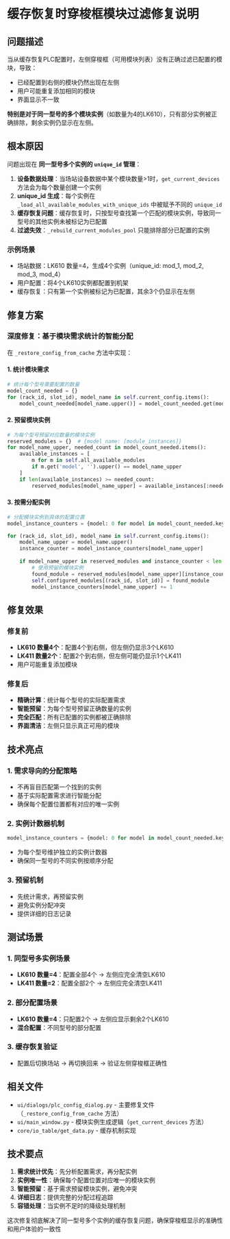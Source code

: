 # 缓存恢复时穿梭框模块过滤修复说明

## 问题描述

当从缓存恢复PLC配置时，左侧穿梭框（可用模块列表）没有正确过滤已配置的模块，导致：
- 已经配置到右侧的模块仍然出现在左侧
- 用户可能重复添加相同的模块
- 界面显示不一致

**特别是对于同一型号的多个模块实例**（如数量为4的LK610），只有部分实例被正确排除，剩余实例仍显示在左侧。

## 根本原因

问题出现在 **同一型号多个实例的 `unique_id` 管理**：

1. **设备数据处理**：当场站设备数据中某个模块数量>1时，`get_current_devices` 方法会为每个数量创建一个实例
2. **unique_id 生成**：每个实例在 `_load_all_available_modules_with_unique_ids` 中被赋予不同的 `unique_id`
3. **缓存恢复问题**：缓存恢复时，只按型号查找第一个匹配的模块实例，导致同一型号的其他实例未被标记为已配置
4. **过滤失效**：`_rebuild_current_modules_pool` 只能排除部分已配置的实例

### 示例场景
- 场站数据：LK610 数量=4，生成4个实例（unique_id: mod_1, mod_2, mod_3, mod_4）
- 用户配置：将4个LK610实例都配置到机架
- 缓存恢复：只有第一个实例被标记为已配置，其余3个仍显示在左侧

## 修复方案

### 深度修复：基于模块需求统计的智能分配

在 `_restore_config_from_cache` 方法中实现：

#### 1. 统计模块需求
```python
# 统计每个型号需要配置的数量
model_count_needed = {}
for (rack_id, slot_id), model_name in self.current_config.items():
    model_count_needed[model_name.upper()] = model_count_needed.get(model_name.upper(), 0) + 1
```

#### 2. 预留模块实例
```python
# 为每个型号预留对应数量的模块实例
reserved_modules = {}  # {model_name: [module_instances]}
for model_name_upper, needed_count in model_count_needed.items():
    available_instances = [
        m for m in self.all_available_modules 
        if m.get('model', '').upper() == model_name_upper
    ]
    if len(available_instances) >= needed_count:
        reserved_modules[model_name_upper] = available_instances[:needed_count]
```

#### 3. 按需分配实例
```python
# 分配模块实例到具体的配置位置
model_instance_counters = {model: 0 for model in model_count_needed.keys()}

for (rack_id, slot_id), model_name in self.current_config.items():
    model_name_upper = model_name.upper()
    instance_counter = model_instance_counters[model_name_upper]
    
    if model_name_upper in reserved_modules and instance_counter < len(reserved_modules[model_name_upper]):
        # 使用预留的模块实例
        found_module = reserved_modules[model_name_upper][instance_counter].copy()
        self.configured_modules[(rack_id, slot_id)] = found_module
        model_instance_counters[model_name_upper] += 1
```

## 修复效果

### 修复前
- **LK610 数量4个**：配置4个到右侧，但左侧仍显示3个LK610
- **LK411 数量2个**：配置2个到右侧，但左侧可能仍显示1个LK411
- 用户可能重复添加模块

### 修复后
- **精确计算**：统计每个型号的实际配置需求
- **智能预留**：为每个型号预留正确数量的实例
- **完全匹配**：所有已配置的实例都被正确排除
- **界面清洁**：左侧只显示真正可用的模块

## 技术亮点

### 1. 需求导向的分配策略
- 不再盲目匹配第一个找到的实例
- 基于实际配置需求进行智能分配
- 确保每个配置位置都有对应的唯一实例

### 2. 实例计数器机制
```python
model_instance_counters = {model: 0 for model in model_count_needed.keys()}
```
- 为每个型号维护独立的实例计数器
- 确保同一型号的不同实例按顺序分配

### 3. 预留机制
- 先统计需求，再预留实例
- 避免实例分配冲突
- 提供详细的日志记录

## 测试场景

### 1. 同型号多实例场景
- **LK610 数量=4**：配置全部4个 → 左侧应完全清空LK610
- **LK411 数量=2**：配置全部2个 → 左侧应完全清空LK411

### 2. 部分配置场景
- **LK610 数量=4**：只配置2个 → 左侧应显示剩余2个LK610
- **混合配置**：不同型号的部分配置

### 3. 缓存恢复验证
- 配置后切换场站 → 再切换回来 → 验证左侧穿梭框正确性

## 相关文件

- `ui/dialogs/plc_config_dialog.py` - 主要修复文件（`_restore_config_from_cache` 方法）
- `ui/main_window.py` - 模块实例生成逻辑（`get_current_devices` 方法）
- `core/io_table/get_data.py` - 缓存机制实现

## 技术要点

1. **需求统计优先**：先分析配置需求，再分配实例
2. **实例唯一性**：确保每个配置位置对应唯一的模块实例
3. **智能预留**：基于需求预留模块实例，避免冲突
4. **详细日志**：提供完整的分配过程追踪
5. **容错处理**：当实例不足时的降级处理机制

这次修复彻底解决了同一型号多个实例的缓存恢复问题，确保穿梭框显示的准确性和用户体验的一致性 